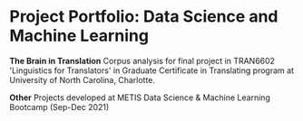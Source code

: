 # Project Portfolio: Data Science and Machine Learning

**The Brain in Translation**
Corpus analysis for final project in TRAN6602 'Linguistics for Translators' in Graduate Certificate in Translating program at University of North Carolina, Charlotte.

**Other** 
Projects developed at METIS Data Science &amp; Machine Learning Bootcamp (Sep-Dec 2021)

